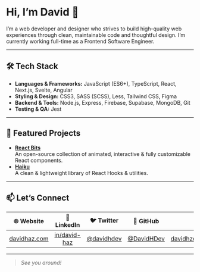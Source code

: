 # Hi, I’m David 👋

I’m a web developer and designer who strives to build high-quality web experiences through clean, maintainable code and thoughtful design. I’m currently working full-time as a Frontend Software Engineer.

---

## 🛠️ Tech Stack

- **Languages & Frameworks:** JavaScript (ES6+), TypeScript, React, Next.js, Svelte, Angular  
- **Styling & Design:** CSS3, SASS (SCSS), Less, Tailwind CSS, Figma 
- **Backend & Tools:** Node.js, Express, Firebase, Supabase, MongoDB, Git  
- **Testing & QA:** Jest  

---

## 🚀 Featured Projects

- **[React Bits](https://github.com/DavidHDev/react-bits)**  
  An open-source collection of animated, interactive & fully customizable React components.  
- **[Haiku](https://github.com/DavidHDev/haiku)**  
  A clean & lightweight library of React Hooks & utilities.  

---

## 📫 Let’s Connect

| 🌐 Website | 💼 LinkedIn | 🐦 Twitter | 🐙 GitHub | 📧 Email |
| :----------: | :--------: | :--------: | :-------: | :------: |
| [davidhaz.com](https://www.davidhaz.com/) | [in/david-haz](https://www.linkedin.com/in/david-haz/) | [@davidhdev](https://x.com/davidhdev) | [@DavidHDev](https://github.com/DavidHDev) | [davidhzdev@gmail.com](mailto:contact@davidhaz.com) |

---

> *See you around!*
